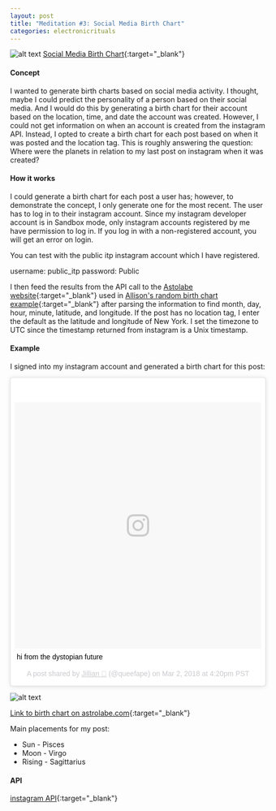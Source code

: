 ```yaml
---
layout: post
title: "Meditation #3: Social Media Birth Chart"
categories: electronicrituals
---
```


![alt text](https://raw.githubusercontent.com/jirrian/jirrian.github.io/master/images/electronicrituals/socialmediabirthchart/screenshot.png)
[Social Media Birth Chart](http://blog.jzhong.today/papermemorypapermeaning/){:target="_blank"}

#### Concept ####
I wanted to generate birth charts based on social media activity. I thought, maybe I could predict the personality of a person based on their social media. And I would do this by generating a birth chart for their account based on the location, time, and date the account was created. However, I could not get information on when an account is created from the instagram API. Instead, I opted to create a birth chart for each post based on when it was posted and the location tag. This is roughly answering the question: Where were the planets in relation to my last post on instagram when it was created?

#### How it works ####
I could generate a birth chart for each post a user has; however, to demonstrate the concept, I only generate one for the most recent.
The user has to log in to their instagram account. Since my instagram developer account is in Sandbox mode, only instagram accounts registered by me have permission to log in. If you log in with a non-registered account, you will get an error on login.

You can test with the public itp instagram account which I have registered.

username: public_itp
password: Public

I then feed the results from the API call to the [Astolabe website](https://alabe.com/){:target="_blank"} used in [Allison's random birth chart example](http://alpha.editor.p5js.org/full/rkn4XL_2x){:target="_blank"} after parsing the information to find month, day, hour, minute, latitude, and longitude.
If the post has no location tag, I enter the default as the latitude and longitude of New York. I set the timezone to UTC since the timestamp returned from instagram is a Unix timestamp.

#### Example ####
I signed into my instagram account and generated a birth chart for this post:
<blockquote class="instagram-media" data-instgrm-captioned data-instgrm-permalink="https://www.instagram.com/p/Bf1zr2oA4CY/" data-instgrm-version="8" style=" background:#FFF; border:0; border-radius:3px; box-shadow:0 0 1px 0 rgba(0,0,0,0.5),0 1px 10px 0 rgba(0,0,0,0.15); margin: 1px; max-width:658px; padding:0; width:99.375%; width:-webkit-calc(100% - 2px); width:calc(100% - 2px);"><div style="padding:8px;"> <div style=" background:#F8F8F8; line-height:0; margin-top:40px; padding:50.0% 0; text-align:center; width:100%;"> <div style=" background:url(data:image/png;base64,iVBORw0KGgoAAAANSUhEUgAAACwAAAAsCAMAAAApWqozAAAABGdBTUEAALGPC/xhBQAAAAFzUkdCAK7OHOkAAAAMUExURczMzPf399fX1+bm5mzY9AMAAADiSURBVDjLvZXbEsMgCES5/P8/t9FuRVCRmU73JWlzosgSIIZURCjo/ad+EQJJB4Hv8BFt+IDpQoCx1wjOSBFhh2XssxEIYn3ulI/6MNReE07UIWJEv8UEOWDS88LY97kqyTliJKKtuYBbruAyVh5wOHiXmpi5we58Ek028czwyuQdLKPG1Bkb4NnM+VeAnfHqn1k4+GPT6uGQcvu2h2OVuIf/gWUFyy8OWEpdyZSa3aVCqpVoVvzZZ2VTnn2wU8qzVjDDetO90GSy9mVLqtgYSy231MxrY6I2gGqjrTY0L8fxCxfCBbhWrsYYAAAAAElFTkSuQmCC); display:block; height:44px; margin:0 auto -44px; position:relative; top:-22px; width:44px;"></div></div> <p style=" margin:8px 0 0 0; padding:0 4px;"> <a href="https://www.instagram.com/p/Bf1zr2oA4CY/" style=" color:#000; font-family:Arial,sans-serif; font-size:14px; font-style:normal; font-weight:normal; line-height:17px; text-decoration:none; word-wrap:break-word;" target="_blank">hi from the dystopian future</a></p> <p style=" color:#c9c8cd; font-family:Arial,sans-serif; font-size:14px; line-height:17px; margin-bottom:0; margin-top:8px; overflow:hidden; padding:8px 0 7px; text-align:center; text-overflow:ellipsis; white-space:nowrap;">A post shared by <a href="https://www.instagram.com/queefape/" style=" color:#c9c8cd; font-family:Arial,sans-serif; font-size:14px; font-style:normal; font-weight:normal; line-height:17px;" target="_blank"> Jillian 🔔</a> (@queefape) on <time style=" font-family:Arial,sans-serif; font-size:14px; line-height:17px;" datetime="2018-03-03T00:20:51+00:00">Mar 2, 2018 at 4:20pm PST</time></p></div></blockquote> <script async defer src="//www.instagram.com/embed.js"></script>

![alt text](https://raw.githubusercontent.com/jirrian/jirrian.github.io/master/images/electronicrituals/socialmediabirthchart/examplebirthchart.gif)

[Link to birth chart on astrolabe.com](https://alabe.com/cgi-bin/chart/astrobot.cgi?INPUT1=queefape&MONTH=3&DAY=3&YEAR=2018&HOUR=12&MINUTE=20&AMPM=AM&INPUT6=40.73061&INPUT7=-73.935242&INPUT8=UTC){:target="_blank"}

Main placements for my post:
* Sun - Pisces
* Moon - Virgo
* Rising - Sagittarius

#### API ####
[instagram API](https://www.instagram.com/developer/){:target="_blank"}

